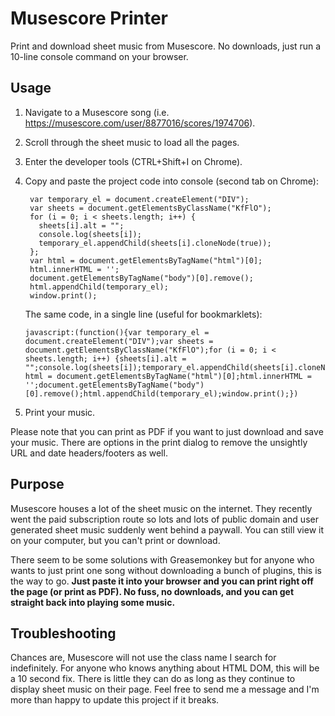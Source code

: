 # Musescore Printer

Print and download sheet music from Musescore.  No downloads, just run a 10-line console command on your browser.

## Usage

1. Navigate to a Musescore song (i.e. https://musescore.com/user/8877016/scores/1974706).
2. Scroll through the sheet music to load all the pages.
3. Enter the developer tools (CTRL+Shift+I on Chrome).
4. Copy and paste the project code into console (second tab on Chrome):
   ```
    var temporary_el = document.createElement("DIV");
    var sheets = document.getElementsByClassName("KfFlO");
    for (i = 0; i < sheets.length; i++) {
      sheets[i].alt = "";
      console.log(sheets[i]);
      temporary_el.appendChild(sheets[i].cloneNode(true));
    };
    var html = document.getElementsByTagName("html")[0];
    html.innerHTML = '';
    document.getElementsByTagName("body")[0].remove();
    html.appendChild(temporary_el);
    window.print();
   ```
   
   The same code, in a single line (useful for bookmarklets):
   ```
   javascript:(function(){var temporary_el = document.createElement("DIV");var sheets = document.getElementsByClassName("KfFlO");for (i = 0; i < sheets.length; i++) {sheets[i].alt = "";console.log(sheets[i]);temporary_el.appendChild(sheets[i].cloneNode(true));};var html = document.getElementsByTagName("html")[0];html.innerHTML = '';document.getElementsByTagName("body")[0].remove();html.appendChild(temporary_el);window.print();})
   ```
   
5. Print your music.

Please note that you can print as PDF if you want to just download and save your music.  There are options in the print dialog to remove the unsightly URL and date headers/footers as well.



## Purpose

Musescore houses a lot of the sheet music on the internet.  They recently went the paid subscription route so lots and lots of public domain and user generated sheet music suddenly went behind a paywall.  You can still view it on your computer, but you can't print or download.

There seem to be some solutions with Greasemonkey but for anyone who wants to just print one song without downloading a bunch of plugins, this is the way to go.  **Just paste it into your browser and you can print right off the page (or print as PDF).  No fuss, no downloads, and you can get straight back into playing some music.**

## Troubleshooting

Chances are, Musescore will not use the class name I search for indefinitely.  For anyone who knows anything about HTML DOM, this will be a 10 second fix.  There is little they can do as long as they continue to display sheet music on their page.  Feel free to send me a message and I'm more than happy to update this project if it breaks.
